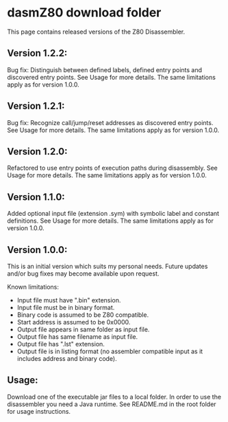 # dasmZ80 download folder
This page contains released versions of the Z80 Disassembler.

## Version 1.2.2:
Bug fix: Distinguish between defined labels, defined entry points and discovered entry points.
See Usage for more details. The same limitations apply as for version 1.0.0.

## Version 1.2.1:
Bug fix: Recognize call/jump/reset addresses as discovered entry points.
See Usage for more details. The same limitations apply as for version 1.0.0.

## Version 1.2.0:
Refactored to use entry points of execution paths during disassembly.
See Usage for more details. The same limitations apply as for version 1.0.0.

## Version 1.1.0:
Added optional input file (extension .sym) with symbolic label and constant definitions. See Usage for more details. The same limitations apply as for version 1.0.0.

## Version 1.0.0:
This is an initial version which suits my personal needs. Future updates and/or bug fixes may become available upon request.

Known limitations:
* Input file must have ".bin" extension.
* Input file must be in binary format.
* Binary code is assumed to be Z80 compatible.
* Start address is assumed to be 0x0000.
* Output file appears in same folder as input file.
* Output file has same filename as input file.
* Output file has ".lst" extension.
* Output file is in listing format (no assembler compatible input as it includes address and binary code).

## Usage:
Download one of the executable jar files to a local folder.
In order to use the disassembler you need a Java runtime.
See README.md in the root folder for usage instructions.
